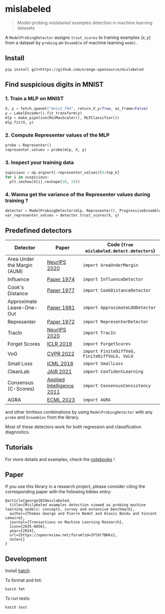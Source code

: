 # mislabeled

> Model-probing mislabeled examples detection in machine learning datasets

A `ModelProbingDetector` assigns `trust_scores` to training examples $(x, y)$ from a dataset by `probing` an `Ensemble` of machine learning `model`.

## Install

```console
pip install git+https://github.com/orange-opensource/mislabeled
```

## Find suspicious digits in MNIST

### 1. Train a MLP on MNIST

```python
X, y = fetch_openml("mnist_784", return_X_y=True, as_frame=False)
y = LabelEncoder().fit_transform(y)
mlp = make_pipeline(MinMaxScaler(), MLPClassifier())
mlp.fit(X, y)
```

### 2. Compute Representer values of the MLP

```python
probe = Representer()
representer_values = probe(mlp, X, y)
```

### 3. Inspect your training data

```python
supicious = np.argsort(-representer_values)[0:top_k]
for i in suspicious:
  plt.imshow(X[i].reshape(28, 28))
```

### 4. Wanna get the variance of the Representer values during training ?

```python
detector = ModelProbingDetector(mlp, Representer(), ProgressiveEnsemble(), "var")
var_representer_values = detector.trust_scores(X, y)
```

## Predefined detectors

| Detector | Paper | Code (`from mislabeled.detect.detectors`) |
| - | - | - |
| Area Under the Margin (AUM) | [NeurIPS 2020](https://proceedings.neurips.cc/paper/2020/file/c6102b3727b2a7d8b1bb6981147081ef-Paper.pdf) | `import AreaUnderMargin` |
| Influence | [Paper 1974](https://www.tandfonline.com/doi/abs/10.1080/01621459.1974.10482962) | `import InfluenceDetector` |
| Cook's Distance | [Paper 1977](https://www.jstor.org/stable/1268249) | `import CookDistanceDetector` |
| Approximate Leave-One-Out | [Paper 1981](https://www.jstor.org/stable/2240841) | `import ApproximateLOODetector` |
| Representer | [Paper 1972](https://www.jstor.org/stable/2240067) | `import RepresenterDetector` |
| TracIn | [NeurIPS 2020](https://proceedings.neurips.cc/paper_files/paper/2020/file/e6385d39ec9394f2f3a354d9d2b88eec-Paper.pdf) | `import TracIn` |
| Forget Scores | [ICLR 2019](https://openreview.net/pdf?id=BJlxm30cKm) | `import ForgetScores` |
| VoG | [CVPR 2022](https://openaccess.thecvf.com/content/CVPR2022/papers/Agarwal_Estimating_Example_Difficulty_Using_Variance_of_Gradients_CVPR_2022_paper.pdf) | `import FiniteDiffVoG, FiniteDiffVoLG, VoLG`|
| Small Loss | [ICML 2018](https://proceedings.mlr.press/v80/jiang18c/jiang18c.pdf) | `import SmallLoss`|
| CleanLab | [JAIR 2021](https://www.jair.org/index.php/jair/article/view/12125/26676) | `import ConfidentLearning` |
| Consensus (C-Scores) | [Applied Intelligence 2011](https://link.springer.com/article/10.1007/s10489-010-0225-4) | `import ConsensusConsistency`|
| AGRA | [ECML 2023](https://dl.acm.org/doi/10.1007/978-3-031-43412-9_14) | `import AGRA` |

and other limitless combinations by using `ModelProbingDetector` with any `probe` and `Ensembles` from the library.

Most of these detectors work for both regression and classification diagnostics.

## Tutorials

For more details and examples, check the [notebooks](https://github.com/orange-opensource/mislabeled/tree/master/examples) !

## Paper

If you use this library in a research project, please consider citing the corresponding paper with the following bibtex entry:

    @article{george2024mislabeled,
      title={Mislabeled examples detection viewed as probing machine learning models: concepts, survey and extensive benchmark},
      author={Thomas George and Pierre Nodet and Alexis Bondu and Vincent Lemaire},
      journal={Transactions on Machine Learning Research},
      issn={2835-8856},
      year={2024},
      url={https://openreview.net/forum?id=3YlOr7BHkx},
      note={}
    }

## Development

Install [hatch](https://hatch.pypa.io/latest/install/).

To format and lint:
```console
hatch fmt
```

To run tests:
```console
hatch test
```
